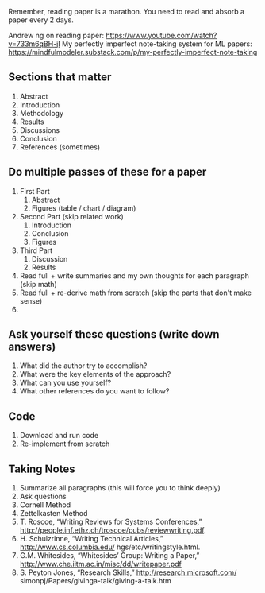 Remember, reading paper is a marathon. You need to read and absorb a paper every 2 days.

Andrew ng on reading paper: https://www.youtube.com/watch?v=733m6qBH-jI
My perfectly imperfect note-taking system for ML papers: https://mindfulmodeler.substack.com/p/my-perfectly-imperfect-note-taking

## Sections that matter
1. Abstract
2. Introduction
3. Methodology
4. Results
5. Discussions
6. Conclusion
7. References (sometimes)

## Do multiple passes of these for a paper

1. First Part
	1. Abstract
	2. Figures (table / chart / diagram)
2. Second Part (skip related work)
	1. Introduction
	2. Conclusion
	3. Figures
3. Third Part
	1. Discussion
	2. Results
4. Read full + write summaries and my own thoughts for each paragraph (skip math)
5. Read full + re-derive math from scratch (skip the parts that don't make sense)
6. 

## Ask yourself these questions (write down answers)

1. What did the author try to accomplish?
2. What were the key elements of the approach?
3. What can you use yourself?
4. What other references do you want to follow?

## Code

1. Download and run code
2. Re-implement from scratch

## Taking Notes
1. Summarize all paragraphs (this will force you to think deeply)
2. Ask questions
3. Cornell Method
4. Zettelkasten Method
5. T. Roscoe, “Writing Reviews for Systems Conferences,” http://people.inf.ethz.ch/troscoe/pubs/reviewwriting.pdf.
6. H. Schulzrinne, “Writing Technical Articles,” http://www.cs.columbia.edu/ hgs/etc/writingstyle.html.
7. G.M. Whitesides, “Whitesides’ Group: Writing a Paper,” http://www.che.iitm.ac.in/misc/dd/writepaper.pdf
8. S. Peyton Jones, “Research Skills,” http://research.microsoft.com/ simonpj/Papers/givinga-talk/giving-a-talk.htm